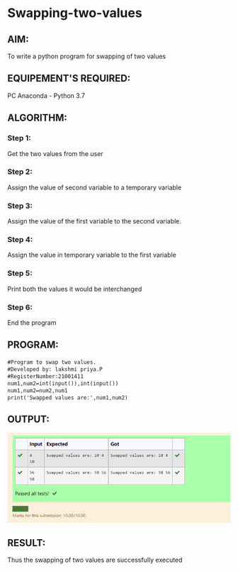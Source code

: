 # Swapping-two-values
## AIM:
To write a python program for swapping of two values
## EQUIPEMENT'S REQUIRED: 
PC
Anaconda - Python 3.7
## ALGORITHM: 
### Step 1:
Get the two values from the user
### Step 2: 
Assign the value of second variable to a temporary variable 
### Step 3: 
Assign the value of the first variable to the second variable.
### Step 4:  
Assign the value in temporary variable to the first variable
### Step 5: 
Print both the values it would be interchanged
### Step 6: 
End the program
## PROGRAM:
```
#Program to swap two values.
#Developed by: lakshmi priya.P
#RegisterNumber:21001411
num1,num2=int(input()),int(input())
num1,num2=num2,num1
print('Swapped values are:',num1,num2)
```
## OUTPUT:
![output](./swappingoutput.png)

## RESULT:
Thus the swapping of two values are successfully executed



